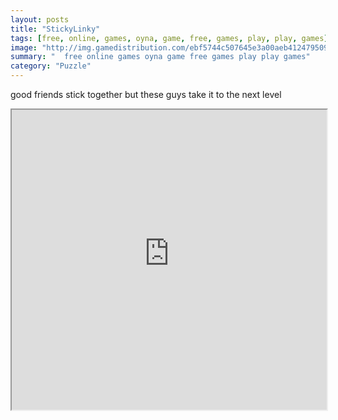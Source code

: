 ```yaml
---
layout: posts
title: "StickyLinky"
tags: [free, online, games, oyna, game, free, games, play, play, games]
image: "http://img.gamedistribution.com/ebf5744c507645e3a00aeb4124795094.jpg"
summary: "  free online games oyna game free games play play games"
category: "Puzzle"
---
```


good friends stick together but these guys take it to the next level

<iframe width="100%" height="480px;" src="http://flash.gamedistribution.com?game=ebf5744c507645e3a00aeb4124795094"></iframe>